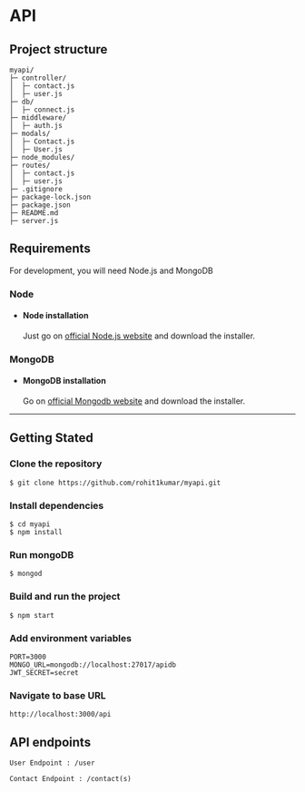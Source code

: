 # API
## Project structure

    myapi/
    ├─ controller/
    │  ├─ contact.js
    │  ├─ user.js
    ├─ db/
    │  ├─ connect.js
    ├─ middleware/
    │  ├─ auth.js
    ├─ modals/
    │  ├─ Contact.js
    │  ├─ User.js
    ├─ node_modules/
    ├─ routes/
    │  ├─ contact.js
    │  ├─ user.js
    ├─ .gitignore
    ├─ package-lock.json
    ├─ package.json
    ├─ README.md
    ├─ server.js

## Requirements

For development, you will need Node.js and MongoDB 

### Node
- #### Node installation

  Just go on [official Node.js website](https://nodejs.org/) and download the installer.


### MongoDB
- #### MongoDB installation

   Go on [official Mongodb website](https://Mongodb.com/) and download the installer. 

---

## Getting Stated

### Clone the repository
    $ git clone https://github.com/rohit1kumar/myapi.git
        

### Install dependencies
    $ cd myapi
    $ npm install

### Run mongoDB
    $ mongod

### Build and run the project
    $ npm start

### Add environment variables
    PORT=3000
    MONGO_URL=mongodb://localhost:27017/apidb
    JWT_SECRET=secret

### Navigate to base URL
    http://localhost:3000/api


## API endpoints

    User Endpoint : /user

    Contact Endpoint : /contact(s) 
